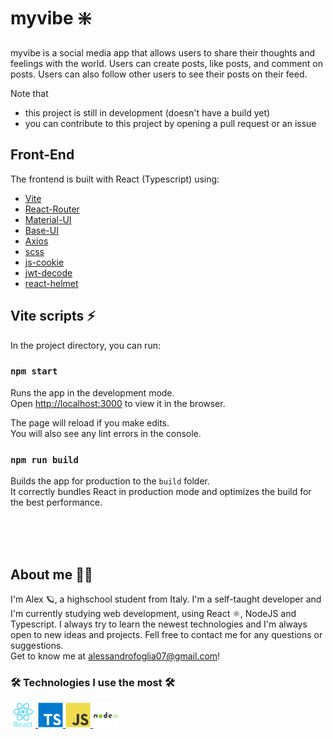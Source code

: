 # myvibe ❇️

myvibe is a social media app that allows users to share their thoughts and feelings with the world. Users can create posts, like posts, and comment on posts. Users can also follow other users to see their posts on their feed.

Note that

-   this project is still in development (doesn't have a build yet)
-   you can contribute to this project by opening a pull request or an issue

## Front-End

The frontend is built with React (Typescript) using:

-   [Vite](https://vitejs.dev/)
-   [React-Router](https://reactrouter.com/)
-   [Material-UI](https://material-ui.com/)
-   [Base-UI](https://mui.com/base/getting-started/overview/)
-   [Axios](https://axios-http.com/)
-   [scss](https://sass-lang.com/)
-   [js-cookie](https://www.npmjs.com/package/js-cookie)
-   [jwt-decode](https://www.npmjs.com/package/jwt-decode)
-   [react-helmet](https://www.npmjs.com/package/react-helmet)

## Vite scripts ⚡

In the project directory, you can run:

### `npm start`

Runs the app in the development mode.\
Open [http://localhost:3000](http://localhost:3000) to view it in the browser.

The page will reload if you make edits.\
You will also see any lint errors in the console.

### `npm run build`

Builds the app for production to the `build` folder.\
It correctly bundles React in production mode and optimizes the build for the best performance.

<br/><br/><br/>

## About me 🧙‍♂️

I'm Alex 🪐, a highschool student from Italy. I'm a self-taught developer and I'm currently studying web development, using React ⚛️, NodeJS and Typescript.
I always try to learn the newest technologies and I'm always open to new ideas and projects. Fell free to contact me for any questions or suggestions.<br /> Get to know me at alessandrofoglia07@gmail.com!

### 🛠️ Technologies I use the most 🛠️

<a href="https://reactjs.org/" target="_blank" rel="noreferrer"> <img src="https://raw.githubusercontent.com/devicons/devicon/master/icons/react/react-original-wordmark.svg" alt="react" width="40" height="40"/> </a><a href="https://www.typescriptlang.org/" target="_blank" rel="noreferrer"> <img src="https://raw.githubusercontent.com/devicons/devicon/master/icons/typescript/typescript-original.svg" alt="typescript" width="40" height="40"/> </a><a href="https://developer.mozilla.org/en-US/docs/Web/JavaScript" target="_blank" rel="noreferrer"> <img src="https://raw.githubusercontent.com/devicons/devicon/master/icons/javascript/javascript-original.svg" alt="javascript" width="40" height="40"/> </a><a href="https://nodejs.org" target="_blank" rel="noreferrer"> <img src="https://raw.githubusercontent.com/devicons/devicon/master/icons/nodejs/nodejs-original-wordmark.svg" alt="nodejs" width="40" height="40"/> </a>
